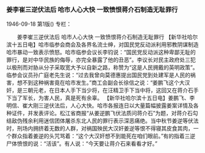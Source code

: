 ### 姜李崔三逆伏法后  哈市人心大快  一致愤恨蒋介石制造无耻罪行

1946-09-18
第1版()
专栏：

　　姜李崔三逆伏法后
    哈市人心大快
    一致愤恨蒋介石制造无耻罪行
    【新华社哈尔滨十五日电】哈市临参会商会及各界名流士绅，对国民党反动派利用邪教阴谋制造哈市暴动一致表示愤怒。哈市临参会议长李钧说：“国民党反动派这种卑鄙无耻的罪行，是对中华民族的侮辱，亦完全暴露了他的丑恶”。李议长对民主政府处三犯以极刑而对胁从分子采取宽大予以自新之路，称赞为“这是人民拥戴的英明政策”。临参会议员孙广庭老先生说：“过去我曾向莫德惠提出国民党到处建军是人民的祸害，想不到这种祸害竟在哈市发生。”商工会副会长徐信之说：“姜鹏飞这个大汉奸，是三朝元老，在日本人手下当少将，在汪精卫手下当中将，这回又在蒋介石手下当了军长，为害人民，真是死有余辜。
    【新华社哈尔滨十五日电】姜鹏飞、李明信、崔大刚三逆伏法后，人心大快。哈市各报连日以大量篇幅披露姜案详情及各种证件，并发表评论。松江省商报“从姜逆鹏飞伏法质问蒋介石”为题，对蒋介石勾结敌伪残余利用迷信团体屠杀东北人民的罪行表示深恶痛绝。当中秋节姜逆等伏法时，刑场内拥挤着无数的人群，对祸国殃民大汉奸姜逆等恨不得寝其皮食其肉，一个群众指着姜逆的头咒骂着：“这个大汉奸想不到能死在咱们眼前。”有的指着三逆尸体愤恨的说：“活该”。有人说：“今天要让蒋介石来看看才好。”
